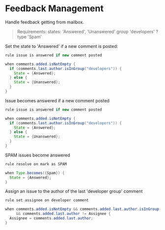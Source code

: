 Feedback Management  
====================
Handle feedback getting from mailbox.

>Requirements:
>    states: 'Answered', 'Unanswered'
>    group 'developers'
?    type 'Spam'

Set the state to 'Answered' if a new comment is posted:
```java
rule issue is answered if new comment posted

when comments.added.isNotEmpty {
  if (comments.last.author.isInGroup("developers")) {
    State = {Answered};
  } else {
    State = {Unanswered};
  }
}
```
Issue becomes answered if a new comment posted
```java
rule issue is answered if new comment posted

when comments.added.isNotEmpty {
  if (comments.last.author.isInGroup("developers")) {
    State = {Answered};
  } else {
    State = {Unanswered};
  }
}
```
SPAM issues become answered
```java
rule resolve on mark as SPAM

when Type.becomes({Spam}) {
  State = {Answered};
}
```
Assign an issue to the author of the last 'developer group' comment
```java
rule set assignee on developer comment

when comments.added.isNotEmpty && comments.added.last.author.isInGroup("developers")
     && comments.added.last.author != Assignee {
  Assignee = comments.added.last.author;
}
```
